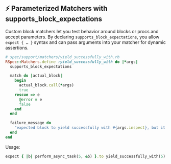 ## ⚡ Parameterized Matchers with supports_block_expectations

Custom block matchers let you test behavior around blocks or procs and accept parameters. By declaring `supports_block_expectations`, you allow `expect { … }` syntax and can pass arguments into your matcher for dynamic assertions.

```ruby
# spec/support/matchers/yield_successfully_with.rb
RSpec::Matchers.define :yield_successfully_with do |*args|
  supports_block_expectations

  match do |actual_block|
    begin
      actual_block.call(*args)
      true
    rescue => e
      @error = e
      false
    end
  end

  failure_message do
    "expected block to yield successfully with #{args.inspect}, but it raised #{@error.class}: #{@error.message}"
  end
end
```

Usage:

```ruby
expect { |b| perform_async_task(5, &b) }.to yield_successfully_with(5)
```